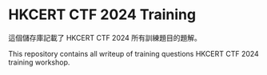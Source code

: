 # HKCERT CTF 2024 Training

這個儲存庫記載了 HKCERT CTF 2024 所有訓練題目的題解。

This repository contains all writeup of training questions HKCERT CTF 2024 training workshop.
